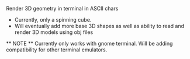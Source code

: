 Render 3D geometry in terminal in ASCII chars

- Currently, only a spinning cube.
- Will eventually add more base 3D shapes as well as ability to read and render 3D models using obj files

** NOTE **
Currently only works with gnome terminal. Will be adding compatibility for other terminal emulators.
